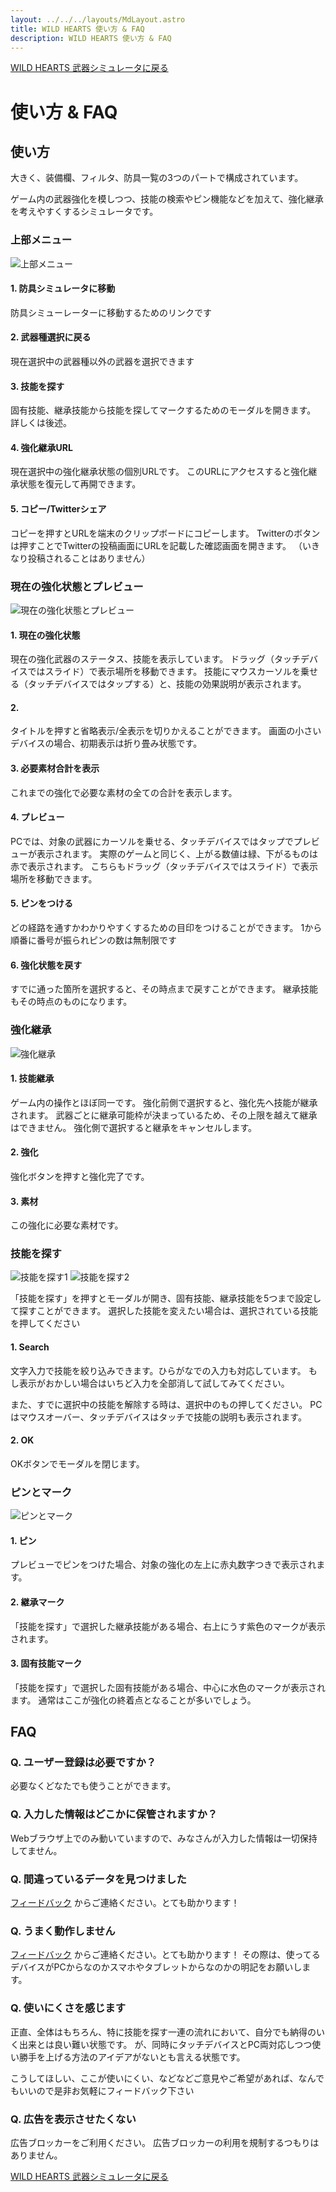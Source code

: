 ```yaml
---
layout: ../../../layouts/MdLayout.astro
title: WILD HEARTS 使い方 & FAQ
description: WILD HEARTS 使い方 & FAQ
---
```

[WILD HEARTS 武器シミュレータに戻る](./)

# 使い方 & FAQ
## 使い方
大きく、装備欄、フィルタ、防具一覧の3つのパートで構成されています。

ゲーム内の武器強化を模しつつ、技能の検索やピン機能などを加えて、強化継承を考えやすくするシミュレータです。


### 上部メニュー
![上部メニュー](/assets/wildhearts/weapon-sim/guide_1.png)
#### 1. 防具シミュレータに移動
防具シミューレーターに移動するためのリンクです
#### 2. 武器種選択に戻る
現在選択中の武器種以外の武器を選択できます
#### 3. 技能を探す
固有技能、継承技能から技能を探してマークするためのモーダルを開きます。
詳しくは後述。
#### 4. 強化継承URL
現在選択中の強化継承状態の個別URLです。
このURLにアクセスすると強化継承状態を復元して再開できます。
#### 5. コピー/Twitterシェア
コピーを押すとURLを端末のクリップボードにコピーします。
Twitterのボタンは押すことでTwitterの投稿画面にURLを記載した確認画面を開きます。
（いきなり投稿されることはありません）

### 現在の強化状態とプレビュー
![現在の強化状態とプレビュー](/assets/wildhearts/weapon-sim/guide_2.png)
#### 1. 現在の強化状態
現在の強化武器のステータス、技能を表示しています。
ドラッグ（タッチデバイスではスライド）で表示場所を移動できます。
技能にマウスカーソルを乗せる（タッチデバイスではタップする）と、技能の効果説明が表示されます。

#### 2.
タイトルを押すと省略表示/全表示を切りかえることができます。
画面の小さいデバイスの場合、初期表示は折り畳み状態です。

#### 3. 必要素材合計を表示
これまでの強化で必要な素材の全ての合計を表示します。

#### 4. プレビュー
PCでは、対象の武器にカーソルを乗せる、タッチデバイスではタップでプレビューが表示されます。
実際のゲームと同じく、上がる数値は緑、下がるものは赤で表示されます。
こちらもドラッグ（タッチデバイスではスライド）で表示場所を移動できます。

#### 5. ピンをつける
どの経路を通すかわかりやすくするための目印をつけることができます。
1から順番に番号が振られピンの数は無制限です

#### 6. 強化状態を戻す
すでに通った箇所を選択すると、その時点まで戻すことができます。
継承技能もその時点のものになります。

### 強化継承
![強化継承](/assets/wildhearts/weapon-sim/guide_3.png)

#### 1. 技能継承
ゲーム内の操作とほぼ同一です。
強化前側で選択すると、強化先へ技能が継承されます。
武器ごとに継承可能枠が決まっているため、その上限を越えて継承はできません。
強化側で選択すると継承をキャンセルします。

#### 2. 強化
強化ボタンを押すと強化完了です。

#### 3. 素材
この強化に必要な素材です。

### 技能を探す
![技能を探す1](/assets/wildhearts/weapon-sim/guide_4_1.png)
![技能を探す2](/assets/wildhearts/weapon-sim/guide_4_2.png)

「技能を探す」を押すとモーダルが開き、固有技能、継承技能を5つまで設定して探すことができます。
選択した技能を変えたい場合は、選択されている技能を押してください

#### 1. Search
文字入力で技能を絞り込みできます。ひらがなでの入力も対応しています。
もし表示がおかしい場合はいちど入力を全部消して試してみてください。

また、すでに選択中の技能を解除する時は、選択中のもの押してください。
PCはマウスオーバー、タッチデバイスはタッチで技能の説明も表示されます。

#### 2. OK
OKボタンでモーダルを閉じます。

### ピンとマーク
![ピンとマーク](/assets/wildhearts/weapon-sim/guide_5.png)

#### 1. ピン
プレビューでピンをつけた場合、対象の強化の左上に赤丸数字つきで表示されます。

#### 2. 継承マーク
「技能を探す」で選択した継承技能がある場合、右上にうす紫色のマークが表示されます。

#### 3. 固有技能マーク
「技能を探す」で選択した固有技能がある場合、中心に水色のマークが表示されます。
通常はここが強化の終着点となることが多いでしょう。


## FAQ
### Q. ユーザー登録は必要ですか？
必要なくどなたでも使うことができます。

### Q. 入力した情報はどこかに保管されますか？
Webブラウザ上でのみ動いていますので、みなさんが入力した情報は一切保持してません。

### Q. 間違っているデータを見つけました
[フィードバック](/feedback) からご連絡ください。とても助かります！

### Q. うまく動作しません
[フィードバック](/feedback) からご連絡ください。とても助かります！
その際は、使ってるデバイスがPCからなのかスマホやタブレットからなのかの明記をお願いします。

### Q. 使いにくさを感じます
正直、全体はもちろん、特に技能を探す一連の流れにおいて、自分でも納得のいく出来とは良い難い状態です。
が、同時にタッチデバイスとPC両対応しつつ使い勝手を上げる方法のアイデアがないとも言える状態です。

こうしてほしい、ここが使いにくい、などなどご意見やご希望があれば、なんでもいいので是非お気軽にフィードバック下さい

### Q. 広告を表示させたくない
広告ブロッカーをご利用ください。
広告ブロッカーの利用を規制するつもりはありません。


[WILD HEARTS 武器シミュレータに戻る](./)
